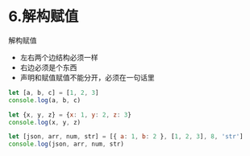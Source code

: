 # 6.解构赋值

 解构赋值

* 左右两个边结构必须一样
* 右边必须是个东西
* 声明和赋值赋值不能分开，必须在一句话里

```javascript
let [a, b, c] = [1, 2, 3]
console.log(a, b, c)

let {x, y, z} = {x: 1, y: 2, z: 3}
console.log(x, y, z)

let [json, arr, num, str] = [{ a: 1, b: 2 }, [1, 2, 3], 8, 'str']
console.log(json, arr, num, str)
```

